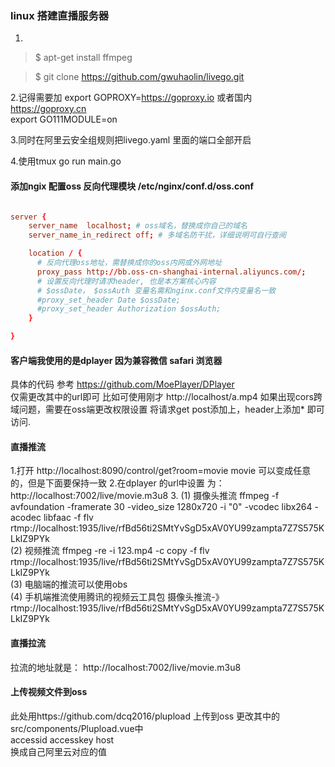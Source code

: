 ### linux 搭建直播服务器
1.
>$ apt-get install ffmpeg 

>$ git clone https://github.com/gwuhaolin/livego.git 

2.记得需要加
export GOPROXY=https://goproxy.io 或者国内 https://goproxy.cn  
export GO111MODULE=on 
 
3.同时在阿里云安全组规则把livego.yaml 里面的端口全部开启

4.使用tmux  go run main.go

#### 添加ngix 配置oss 反向代理模块 /etc/nginx/conf.d/oss.conf
``` conf

server {
    server_name  localhost; # oss域名，替换成你自己的域名
    server_name_in_redirect off; # 多域名防干扰，详细说明可自行查阅

    location / {
      # 反向代理oss地址，需替换成你的oss内网或外网地址
      proxy_pass http://bb.oss-cn-shanghai-internal.aliyuncs.com/;
      # 设置反向代理时请求header, 也是本方案核心内容
      # $ossDate， $ossAuth 变量名需和nginx.conf文件内变量名一致
      #proxy_set_header Date $ossDate;
      #proxy_set_header Authorization $ossAuth;
    }

}

```  
#### 客户端我使用的是dplayer 因为兼容微信 safari 浏览器
具体的代码
参考 https://github.com/MoePlayer/DPlayer  
仅需更改其中的url即可 
比如可使用刚才 http://localhost/a.mp4 
如果出现cors跨域问题，需要在oss端更改权限设置 将请求get post添加上，header上添加* 即可访问.

#### 直播推流
1.打开 http://localhost:8090/control/get?room=movie movie 可以变成任意的，但是下面要保持一致 
2.在dplayer 的url中设置 为：http://localhost:7002/live/movie.m3u8
3. 
(1) 摄像头推流 
ffmpeg -f avfoundation -framerate 30 -video_size 1280x720 -i  "0"  -vcodec libx264 -acodec libfaac -f flv   rtmp://localhost:1935/live/rfBd56ti2SMtYvSgD5xAV0YU99zampta7Z7S575KLkIZ9PYk  
(2) 视频推流 
ffmpeg -re -i 123.mp4 -c copy -f flv rtmp://localhost:1935/live/rfBd56ti2SMtYvSgD5xAV0YU99zampta7Z7S575KLkIZ9PYk  
(3) 电脑端的推流可以使用obs  
(4) 手机端推流使用腾讯的视频云工具包 
摄像头推流-》rtmp://localhost:1935/live/rfBd56ti2SMtYvSgD5xAV0YU99zampta7Z7S575KLkIZ9PYk 

#### 直播拉流
拉流的地址就是： http://localhost:7002/live/movie.m3u8 

#### 上传视频文件到oss 
此处用https://github.com/dcq2016/plupload 上传到oss 更改其中的
src/components/Plupload.vue中  
accessid 
accesskey 
host  
换成自己阿里云对应的值

